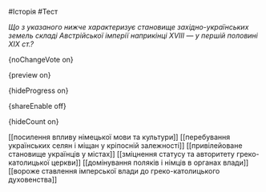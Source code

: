 #Історія #Тест

*Що з указаного нижче характеризує становище західно-українських земель  складі Австрійської імперії наприкінці XVIII — у першій половині ХІХ  ст.?*

{noChangeVote on}

{preview on}

{hideProgress on}

{shareEnable off}

{hideCount on}

[[посилення впливу німецької мови та культури]]
[[перебування українських селян і міщан у кріпосній залежності]]
[[привілейоване становище українців у містах]]
[[зміцнення статусу та авторитету греко-католицької церкви]]
[[домінування поляків і німців в органах влади]]
[[вороже ставлення імперської влади до греко-католицького духовенства]]
